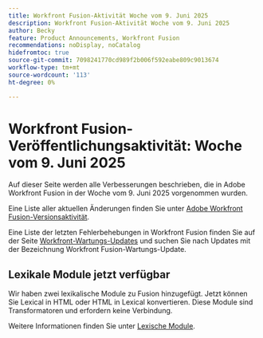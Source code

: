 ```yaml
---
title: Workfront Fusion-Aktivität Woche vom 9. Juni 2025
description: Workfront Fusion-Aktivität Woche vom 9. Juni 2025
author: Becky
feature: Product Announcements, Workfront Fusion
recommendations: noDisplay, noCatalog
hidefromtoc: true
source-git-commit: 7098241770cd989f2b006f592eabe809c9013674
workflow-type: tm+mt
source-wordcount: '113'
ht-degree: 0%

---
```


# Workfront Fusion-Veröffentlichungsaktivität: Woche vom 9. Juni 2025

Auf dieser Seite werden alle Verbesserungen beschrieben, die in Adobe Workfront Fusion in der Woche vom 9. Juni 2025 vorgenommen wurden.

Eine Liste aller aktuellen Änderungen finden Sie unter [Adobe Workfront Fusion-Versionsaktivität](/help/workfront-fusion/fusion-product-releases/fusion-release-activity.md).

Eine Liste der letzten Fehlerbehebungen in Workfront Fusion finden Sie auf der Seite [Workfront-Wartungs-Updates](https://experienceleague.adobe.com/en/docs/workfront-known-issues/releases/current-updates) und suchen Sie nach Updates mit der Bezeichnung Workfront Fusion-Wartungs-Update.

## Lexikale Module jetzt verfügbar

Wir haben zwei lexikalische Module zu Fusion hinzugefügt. Jetzt können Sie Lexical in HTML oder HTML in Lexical konvertieren. Diese Module sind Transformatoren und erfordern keine Verbindung.

Weitere Informationen finden Sie unter [Lexische Module](/help/workfront-fusion/references/apps-and-modules/tools-and-transformers/lexical-modules.md).
